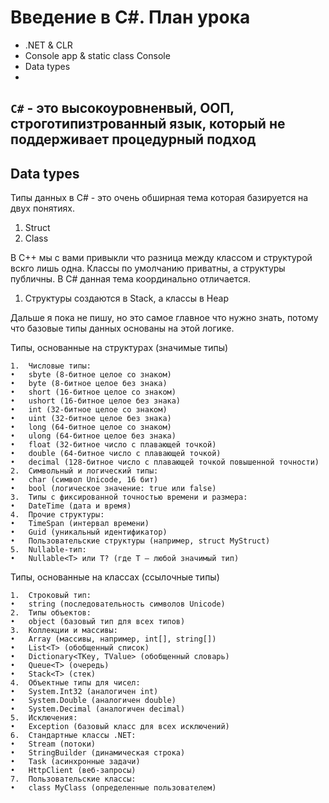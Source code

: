 # Введение в С#. План урока
- .NET & CLR
- Console app & static class Console 
- Data types 
- 
## `C#` - это высокоуровненвый, ООП, строготипизтрованный язык, который не поддерживает процедурный подход


## Data types 

Типы данных в С# - это очень обширная тема которая базируется на двух понятиях.
1. Struct 
2. Class 

В С++ мы с вами привыкли что разница между классом и структурой вскго лишь одна.
Классы по умолчанию приватны, а структуры публичны. В C# данная тема координально отличается. 

1. Структуры создаются в Stack, а классы в Heap 

Дальше я пока не пишу, но это самое главное что нужно знать, потому что базовые типы
данных основаны на этой логике. 

Типы, основанные на структурах (значимые типы)

	1.	Числовые типы:
	•	sbyte (8-битное целое со знаком)
	•	byte (8-битное целое без знака)
	•	short (16-битное целое со знаком)
	•	ushort (16-битное целое без знака)
	•	int (32-битное целое со знаком)
	•	uint (32-битное целое без знака)
	•	long (64-битное целое со знаком)
	•	ulong (64-битное целое без знака)
	•	float (32-битное число с плавающей точкой)
	•	double (64-битное число с плавающей точкой)
	•	decimal (128-битное число с плавающей точкой повышенной точности)
	2.	Символьный и логический типы:
	•	char (символ Unicode, 16 бит)
	•	bool (логическое значение: true или false)
	3.	Типы с фиксированной точностью времени и размера:
	•	DateTime (дата и время)
	4.	Прочие структуры:
	•	TimeSpan (интервал времени)
	•	Guid (уникальный идентификатор)
	•	Пользовательские структуры (например, struct MyStruct)
	5.	Nullable-тип:
	•	Nullable<T> или T? (где T — любой значимый тип)




Типы, основанные на классах (ссылочные типы)

	1.	Строковый тип:
	•	string (последовательность символов Unicode)
	2.	Типы объектов:
	•	object (базовый тип для всех типов)
	3.	Коллекции и массивы:
	•	Array (массивы, например, int[], string[])
	•	List<T> (обобщенный список)
	•	Dictionary<TKey, TValue> (обобщенный словарь)
	•	Queue<T> (очередь)
	•	Stack<T> (стек)
	4.	Объектные типы для чисел:
	•	System.Int32 (аналогичен int)
	•	System.Double (аналогичен double)
	•	System.Decimal (аналогичен decimal)
	5.	Исключения:
	•	Exception (базовый класс для всех исключений)
	6.	Стандартные классы .NET:
	•	Stream (потоки)
	•	StringBuilder (динамическая строка)
	•	Task (асинхронные задачи)
	•	HttpClient (веб-запросы)
	7.	Пользовательские классы:
	•	class MyClass (определенные пользователем)




